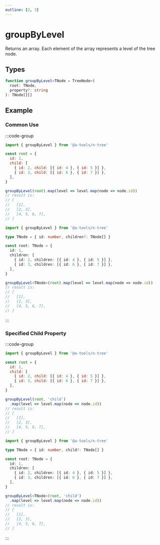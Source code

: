 ```yaml
---
outline: [2, 3]
---
```


# groupByLevel

Returns an array. Each element of the array represents a level of the tree node.

## Types

```ts
function groupByLevel<TNode = TreeNode>(
  root: TNode,
  property?: string
): TNode[][]
```

## Example

### Common Use

:::code-group

```js [javascript]
import { groupByLevel } from '@a-tools/n-tree'

const root = {
  id: 1,
  child: [
    { id: 2, child: [{ id: 4 }, { id: 5 }] },
    { id: 3, child: [{ id: 6 }, { id: 7 }] },
  ],
}

groupByLevel(root).map(level => level.map(node => node.id))
// result is:
// [
//   [1],
//   [2, 3],
//   [4, 5, 6, 7],
// ]
```

```ts [javascript]
import { groupByLevel } from '@a-tools/n-tree'

type TNode = { id: number, children?: TNode[] }

const root: TNode = {
  id: 1,
  children: [
    { id: 2, children: [{ id: 4 }, { id: 5 }] },
    { id: 3, children: [{ id: 6 }, { id: 7 }] },
  ],
}

groupByLevel<TNode>(root).map(level => level.map(node => node.id))
// result is:
// [
//   [1],
//   [2, 3],
//   [4, 5, 6, 7],
// ]
```

:::

### Specified Child Property

:::code-group

```js [javascript]
import { groupByLevel } from '@a-tools/n-tree'

const root = {
  id: 1,
  child: [
    { id: 2, child: [{ id: 4 }, { id: 5 }] },
    { id: 3, child: [{ id: 6 }, { id: 7 }] },
  ],
}

groupByLevel(root, 'child')
  .map(level => level.map(node => node.id))
// result is:
// [
//   [1],
//   [2, 3],
//   [4, 5, 6, 7],
// ]
```

```ts [javascript]
import { groupByLevel } from '@a-tools/n-tree'

type TNode = { id: number, child?: TNode[] }

const root: TNode = {
  id: 1,
  children: [
    { id: 2, children: [{ id: 4 }, { id: 5 }] },
    { id: 3, children: [{ id: 6 }, { id: 7 }] },
  ],
}

groupByLevel<TNode>(root, 'child')
  .map(level => level.map(node => node.id))
// result is:
// [
//   [1],
//   [2, 3],
//   [4, 5, 6, 7],
// ]
```

:::
